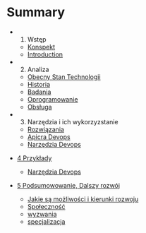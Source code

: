 # Summary
* 1. Wstęp
    * [Konspekt](1/Konspekt.md)
    * [Introduction](1/README.md)
* 2. Analiza    
    * [Obecny Stan Technologii](2/obecnie.md)
    * [Historia](2/historia.md)
    * [Badania](2/badania.md)
    * [Oprogramowanie](2/oprogramowanie.md)
    * [Obsługa](2/serwis.md)
* 3. Narzędzia i ich wykorzyzstanie
    * [Rozwiązania](3/rozwiazania.md)
    * [Apicra Devops](3/apicra.md)
    * [Narzędzia Devops](3/tools.md)

* [4 Przykłady](4/rozwiazania.md)
    * [Narzędzia Devops](4/tools.md)    

* [5 Podsumowowanie, Dalszy rozwój](rozwiazania.md)
    * [Jakie są możliwości i kierunki rozwoju](tools.md)        
    * [Społeczność](tools.md)       
    * [wyzwania](tools.md)        
    * [specjalizacja](tools.md)